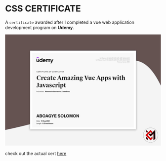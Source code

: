 # CSS CERTIFICATE
A `certificate` awarded after I completed a vue web application development program on **Udemy**.

![alt text](cert-img.jpg)

check out the actual cert [here](vue-app.pdf)